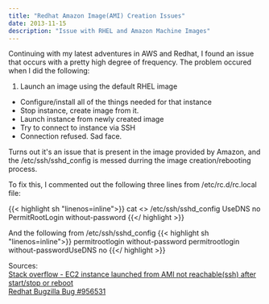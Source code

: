 ```yaml
---
title: "Redhat Amazon Image(AMI) Creation Issues"
date: 2013-11-15
description: "Issue with RHEL and Amazon Machine Images"
---
```


Continuing with my latest adventures in AWS and Redhat, I found an issue that occurs with a pretty high degree of frequency. The problem occured when I did the following:

1. Launch an image using the default RHEL image
* Configure/install all of the things needed for that instance
* Stop instance, create image from it.
* Launch instance from newly created image
* Try to connect to instance via SSH
* Connection refused. Sad face.


Turns out it's an issue that is present in the image provided by Amazon, and the /etc/ssh/sshd_config is messed durring the image creation/rebooting process.

To fix this, I commented out the following three lines from /etc/rc.d/rc.local file:

{{< highlight sh "linenos=inline">}}
cat <<EOF>> /etc/ssh/sshd_config 
UseDNS no 
PermitRootLogin without-password
{{</ highlight >}}

And the following from /etc/ssh/sshd_config
{{< highlight sh "linenos=inline">}}
permitrootlogin without-password
permitrootlogin without-passwordUseDNS no
{{</ highlight >}}

Sources:  
[Stack overflow - EC2 instance launched from AMI not reachable(ssh) after start/stop or reboot](http://stackoverflow.com/questions/17296655/ec2-instance-launched-from-ami-not-reachablessh-after-start-stop-or-reboot)  
[Redhat Bugzilla Bug #956531](https://bugzilla.redhat.com/show_bug.cgi?id=956531)  
